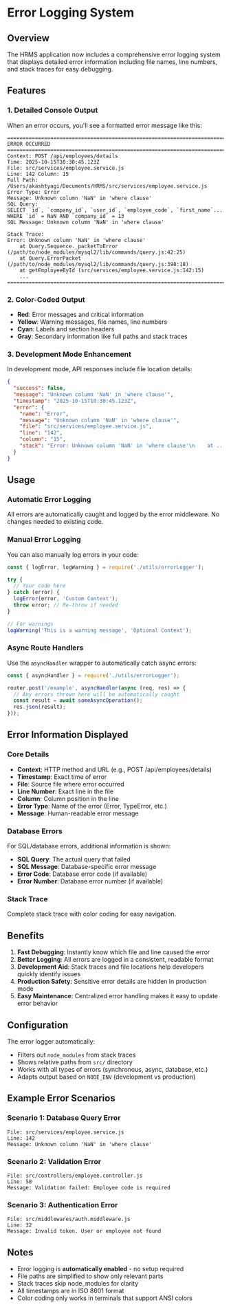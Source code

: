 # Error Logging System

## Overview
The HRMS application now includes a comprehensive error logging system that displays detailed error information including file names, line numbers, and stack traces for easy debugging.

## Features

### 1. **Detailed Console Output**
When an error occurs, you'll see a formatted error message like this:

```
================================================================================
ERROR OCCURRED
================================================================================
Context: POST /api/employees/details
Time: 2025-10-15T10:30:45.123Z
File: src/services/employee.service.js
Line: 142 Column: 15
Full Path: /Users/akashtyagi/Documents/HRMS/src/services/employee.service.js
Error Type: Error
Message: Unknown column 'NaN' in 'where clause'
SQL Query:
SELECT `id`, `company_id`, `user_id`, `employee_code`, `first_name`...
WHERE `id` = NaN AND `company_id` = 13
SQL Message: Unknown column 'NaN' in 'where clause'

Stack Trace:
Error: Unknown column 'NaN' in 'where clause'
    at Query.Sequence._packetToError (/path/to/node_modules/mysql2/lib/commands/query.js:42:25)
    at Query.ErrorPacket (/path/to/node_modules/mysql2/lib/commands/query.js:398:18)
    at getEmployeeById (src/services/employee.service.js:142:15)
    ...
================================================================================
```

### 2. **Color-Coded Output**
- **Red**: Error messages and critical information
- **Yellow**: Warning messages, file names, line numbers
- **Cyan**: Labels and section headers
- **Gray**: Secondary information like full paths and stack traces

### 3. **Development Mode Enhancement**
In development mode, API responses include file location details:

```json
{
  "success": false,
  "message": "Unknown column 'NaN' in 'where clause'",
  "timestamp": "2025-10-15T10:30:45.123Z",
  "error": {
    "name": "Error",
    "message": "Unknown column 'NaN' in 'where clause'",
    "file": "src/services/employee.service.js",
    "line": "142",
    "column": "15",
    "stack": "Error: Unknown column 'NaN' in 'where clause'\n    at ..."
  }
}
```

## Usage

### Automatic Error Logging
All errors are automatically caught and logged by the error middleware. No changes needed to existing code.

### Manual Error Logging
You can also manually log errors in your code:

```javascript
const { logError, logWarning } = require('./utils/errorLogger');

try {
  // Your code here
} catch (error) {
  logError(error, 'Custom Context');
  throw error; // Re-throw if needed
}

// For warnings
logWarning('This is a warning message', 'Optional Context');
```

### Async Route Handlers
Use the `asyncHandler` wrapper to automatically catch async errors:

```javascript
const { asyncHandler } = require('./utils/errorLogger');

router.post('/example', asyncHandler(async (req, res) => {
  // Any errors thrown here will be automatically caught
  const result = await someAsyncOperation();
  res.json(result);
}));
```

## Error Information Displayed

### Core Details
- **Context**: HTTP method and URL (e.g., POST /api/employees/details)
- **Timestamp**: Exact time of error
- **File**: Source file where error occurred
- **Line Number**: Exact line in the file
- **Column**: Column position in the line
- **Error Type**: Name of the error (Error, TypeError, etc.)
- **Message**: Human-readable error message

### Database Errors
For SQL/database errors, additional information is shown:
- **SQL Query**: The actual query that failed
- **SQL Message**: Database-specific error message
- **Error Code**: Database error code (if available)
- **Error Number**: Database error number (if available)

### Stack Trace
Complete stack trace with color coding for easy navigation.

## Benefits

1. **Fast Debugging**: Instantly know which file and line caused the error
2. **Better Logging**: All errors are logged in a consistent, readable format
3. **Development Aid**: Stack traces and file locations help developers quickly identify issues
4. **Production Safety**: Sensitive error details are hidden in production mode
5. **Easy Maintenance**: Centralized error handling makes it easy to update error behavior

## Configuration

The error logger automatically:
- Filters out `node_modules` from stack traces
- Shows relative paths from `src/` directory
- Works with all types of errors (synchronous, async, database, etc.)
- Adapts output based on `NODE_ENV` (development vs production)

## Example Error Scenarios

### Scenario 1: Database Query Error
```
File: src/services/employee.service.js
Line: 142
Message: Unknown column 'NaN' in 'where clause'
```

### Scenario 2: Validation Error
```
File: src/controllers/employee.controller.js
Line: 58
Message: Validation failed: Employee code is required
```

### Scenario 3: Authentication Error
```
File: src/middlewares/auth.middleware.js
Line: 32
Message: Invalid token. User or employee not found
```

## Notes

- Error logging is **automatically enabled** - no setup required
- File paths are simplified to show only relevant parts
- Stack traces skip node_modules for clarity
- All timestamps are in ISO 8601 format
- Color coding only works in terminals that support ANSI colors
